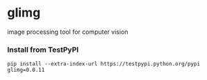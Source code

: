# glimg
image processing tool for computer vision

### Install from TestPyPI

```
pip install --extra-index-url https://testpypi.python.org/pypi glimg=0.0.11
```